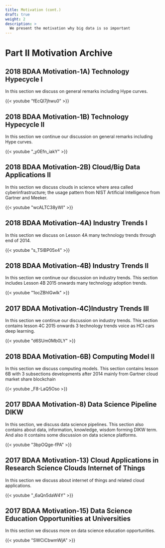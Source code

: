 ```yaml
---
title: Motivation (cont.)
draft: true
weight: 2
description: >
  We present the motivation why big data is so important
---
```


# Part II Motivation Archive

## 2018 BDAA Motivation-1A) Technology Hypecycle I 

In this section we discuss on general remarks including Hype curves.
 
{{< youtube "fEcQl7jhwu0" >}}

## 2018 BDAA Motivation-1B) Technology Hypecycle II 

In this section we continue our discussion on general remarks including Hype curves.

{{< youtube "_y0Efn_iakY" >}}

## 2018 BDAA Motivation-2B) Cloud/Big Data Applications II 

In this section we discuss clouds in science where area called cyberinfrastructure; the usage
pattern from NIST Artificial Intelligence from Gartner and Meeker.

{{< youtube "wcALTC38yWI" >}}

## 2018 BDAA Motivation-4A) Industry Trends I 

In this section we discuss on Lesson 4A many technology trends through end of 2014.

{{< youtube "s_T5IBP05x4" >}}

## 2018 BDAA Motivation-4B) Industry Trends II 

In this section we continue our discussion on industry trends. 
This section includes Lesson 4B 2015 onwards many technology adoption trends.

{{< youtube "1ocZBhIGwlk" >}}

## 2017 BDAA Motivation-4C)Industry Trends III 

In this section we continue our discussion on industry trends. This section contains lesson 4C 2015
onwards 3 technology trends voice as HCI cars deep learning.

{{< youtube "d6SUm0Mb0LY" >}}

## 2018 BDAA Motivation-6B) Computing Model II 

In this section we discuss computing models. This section contains lesson 6B with 3 subsections 
developments after 2014 mainly from Gartner cloud market share blockchain

{{< youtube _F8-LaQ5Oso >}}


## 2017 BDAA Motivation-8) Data Science Pipeline DIKW 

In this section, we discuss data science pipelines. This section also contains about
data, information, knowledge, wisdom forming DIKW term. 
And also it contains some discussion on data science platforms.

{{< youtube "3bpOQge-fPA" >}}

## 2017 BDAA Motivation-13) Cloud Applications in Research Science Clouds Internet of Things

In this section we discuss about internet of things and related cloud applications. 

{{< youtube "_6aQn5daW4Y" >}}

## 2017 BDAA Motivation-15) Data Science Education Opportunities at Universities

In this section we discuss more on data science education opportunities.  

{{< youtube "SWCiCbwmWjA" >}}

